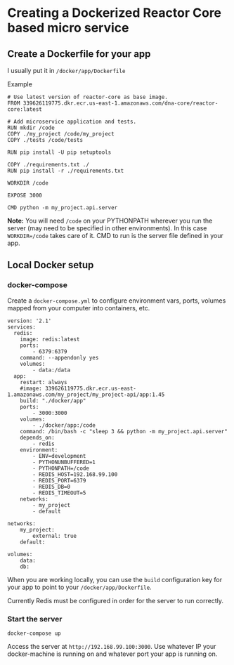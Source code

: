 # Creating a Dockerized Reactor Core based micro service

## Create a Dockerfile for your app
I usually put it in `/docker/app/Dockerfile`

Example
```
# Use latest version of reactor-core as base image.
FROM 339626119775.dkr.ecr.us-east-1.amazonaws.com/dna-core/reactor-core:latest

# Add microservice application and tests.
RUN mkdir /code
COPY ./my_project /code/my_project
COPY ./tests /code/tests

RUN pip install -U pip setuptools

COPY ./requirements.txt ./
RUN pip install -r ./requirements.txt

WORKDIR /code

EXPOSE 3000

CMD python -m my_project.api.server
```

__Note:__ You will need `/code` on your PYTHONPATH wherever you run the server (may need to be specified in other environments). In this case `WORKDIR=/code` takes care of it. CMD to run is the server file defined in your app.

## Local Docker setup
### docker-compose
Create a `docker-compose.yml` to configure environment vars, ports, volumes mapped from your computer into containers, etc.
```
version: '2.1'
services:
  redis:
    image: redis:latest
    ports:
        - 6379:6379
    command: --appendonly yes
    volumes:
        - data:/data
  app:
    restart: always
    #image: 339626119775.dkr.ecr.us-east-1.amazonaws.com/my_project/my_project-api/app:1.45
    build: "./docker/app"
    ports:
        - 3000:3000
    volumes:
        - ./docker/app:/code
    command: /bin/bash -c "sleep 3 && python -m my_project.api.server"
    depends_on:
        - redis
    environment:
        - ENV=development
        - PYTHONUNBUFFERED=1
        - PYTHONPATH=/code
        - REDIS_HOST=192.168.99.100
        - REDIS_PORT=6379
        - REDIS_DB=0
        - REDIS_TIMEOUT=5
    networks:
        - my_project
        - default

networks:
    my_project:
        external: true
    default:

volumes:
    data:
    db:
```

When you are working locally, you can use the `build` configuration key for your app to point to your `/docker/app/Dockerfile`.

Currently Redis must be configured in order for the server to run correctly.

### Start the server
```
docker-compose up
```

Access the server at `http://192.168.99.100:3000`.
Use whatever IP your docker-machine is running on and whatever port your app is running on.



